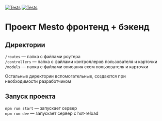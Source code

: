 [![Tests](https://github.com/AstreyaJulia/express-mesto-gha/actions/workflows/tests-13-sprint.yml/badge.svg)](https://github.com/AstreyaJulia/express-mesto-gha/actions/workflows/tests-13-sprint.yml) [![Tests](https://github.com/AstreyaJulia/express-mesto-gha/actions/workflows/tests-14-sprint.yml/badge.svg)](https://github.com/AstreyaJulia/express-mesto-gha/actions/workflows/tests-14-sprint.yml)
# Проект Mesto фронтенд + бэкенд

## Директории

`/routes` — папка с файлами роутера  
`/controllers` — папка с файлами контроллеров пользователя и карточки   
`/models` — папка с файлами описания схем пользователя и карточки  
  
Остальные директории вспомогательные, создаются при необходимости разработчиком

## Запуск проекта

`npm run start` — запускает сервер   
`npm run dev` — запускает сервер с hot-reload
